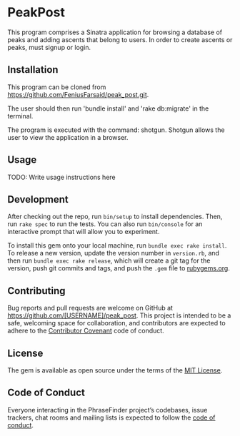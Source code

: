 
# PeakPost

This program comprises a Sinatra application for browsing a database of peaks and adding ascents that belong to users. In order to create ascents or peaks, must signup or login.

## Installation

This program can be cloned from https://github.com/FeniusFarsaid/peak_post.git.

The user should then run 'bundle install' and 'rake db:migrate' in the terminal.

The program is executed with the command: shotgun. Shotgun allows the user to view the application in a browser.

## Usage

TODO: Write usage instructions here

## Development

After checking out the repo, run `bin/setup` to install dependencies. Then, run `rake spec` to run the tests. You can also run `bin/console` for an interactive prompt that will allow you to experiment.

To install this gem onto your local machine, run `bundle exec rake install`. To release a new version, update the version number in `version.rb`, and then run `bundle exec rake release`, which will create a git tag for the version, push git commits and tags, and push the `.gem` file to [rubygems.org](https://rubygems.org).

## Contributing

Bug reports and pull requests are welcome on GitHub at https://github.com/[USERNAME]/peak_post. This project is intended to be a safe, welcoming space for collaboration, and contributors are expected to adhere to the [Contributor Covenant](http://contributor-covenant.org) code of conduct.

## License

The gem is available as open source under the terms of the [MIT License](https://opensource.org/licenses/MIT).

## Code of Conduct

Everyone interacting in the PhraseFinder project’s codebases, issue trackers, chat rooms and mailing lists is expected to follow the [code of conduct](https://github.com/[USERNAME]/peak_post/blob/master/CODE_OF_CONDUCT.md).